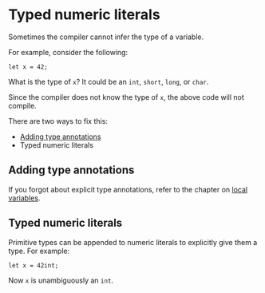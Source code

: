 # Typed numeric literals

Sometimes the compiler cannot infer the type of a variable.

For example, consider the following:

```sand
let x = 42;
```

What is the type of `x`?
It could be an `int`, `short`, `long`, or `char`.

Since the compiler does not know the type of `x`, the above code will not compile.

There are two ways to fix this:

- [Adding type annotations ](./local_vars.md#type-annotation)
- Typed numeric literals

## Adding type annotations

If you forgot about explicit type annotations, refer to the chapter on [local variables](./local_vars.md#type-annotation).

## Typed numeric literals

Primitive types can be appended to numeric literals to explicitly give them a type.
For example:

```sand
let x = 42int;
```

Now `x` is unambiguously an `int`.
